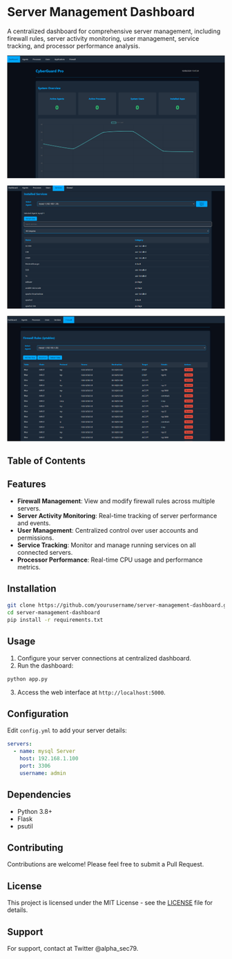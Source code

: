 # Server Management Dashboard

A centralized dashboard for comprehensive server management, including firewall rules, server activity monitoring, user management, service tracking, and processor performance analysis.

![Dashboard Screenshot](1.png)

![Dashboard Screenshot](2.png)

![Dashboard Screenshot](3.png)

## Table of Contents


## Features

- **Firewall Management**: View and modify firewall rules across multiple servers.
- **Server Activity Monitoring**: Real-time tracking of server performance and events.
- **User Management**: Centralized control over user accounts and permissions.
- **Service Tracking**: Monitor and manage running services on all connected servers.
- **Processor Performance**: Real-time CPU usage and performance metrics.

## Installation

```bash
git clone https://github.com/yourusername/server-management-dashboard.git
cd server-management-dashboard
pip install -r requirements.txt
```

## Usage

1. Configure your server connections at centralized dashboard.
2. Run the dashboard:

```bash
python app.py
```

3. Access the web interface at `http://localhost:5000`.

## Configuration

Edit `config.yml` to add your server details:

```yaml
servers:
  - name: mysql Server
    host: 192.168.1.100
    port: 3306
    username: admin
```

## Dependencies

- Python 3.8+
- Flask
- psutil

## Contributing

Contributions are welcome! Please feel free to submit a Pull Request.

## License

This project is licensed under the MIT License - see the [LICENSE](LICENSE) file for details.

## Support

For support, contact  at Twitter @alpha_sec79.
